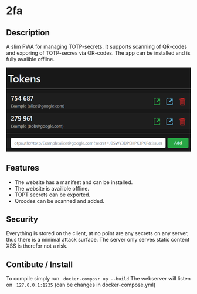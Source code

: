 # 2fa
## Description
A slim PWA for managing TOTP-secrets. It supports scanning of QR-codes and
exporing of TOTP-secres via QR-codes.
The app can be installed and is fully avalible offline.

![Screenshot](screenshot.png)

## Features
- The website has a manifest and can be installed.
- The website is availible offline.
- TOPT secrets can be exported.
- Qrcodes can be scanned and added.

## Security
Everything is stored on the client, at no point are any secrets on any server,
thus there is a minimal attack surface. The server only serves static content XSS is therefor not a risk.

## Contibute / Install

To compile simply run 
``` docker-composr up --build```
The webserver will listen on ``` 127.0.0.1:1235``` (can be changes in docker-compose.yml)
